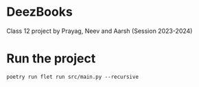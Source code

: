 # DeezBooks

Class 12 project by Prayag, Neev and Aarsh (Session 2023-2024)

# Run the project

```shell
poetry run flet run src/main.py --recursive
```
